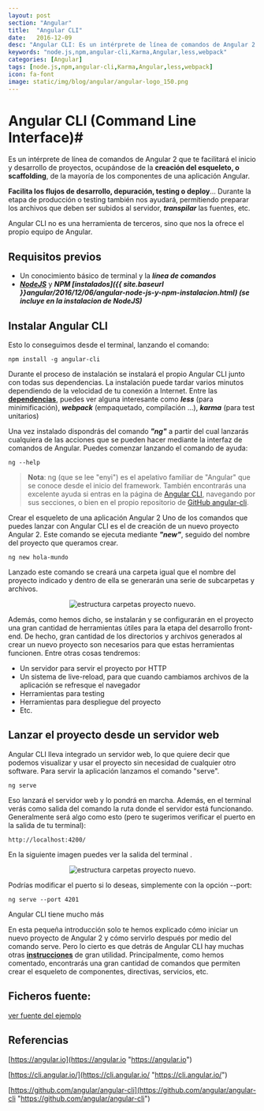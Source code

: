 ```yaml
---
layout: post
section: "Angular"
title:  "Angular CLI"
date:   2016-12-09
desc: "Angular CLI: Es un intérprete de línea de comandos de Angular 2 que te facilitará el inicio y desarrollo de proyectos, ocupándose de la **creación del esqueleto, o scaffolding**, de la mayoría de los componentes de una aplicación Angular."
keywords: "node.js,npm,angular-cli,Karma,Angular,less,webpack"
categories: [Angular]
tags: [node.js,npm,angular-cli,Karma,Angular,less,webpack]
icon: fa-font
image: static/img/blog/angular/angular-logo_150.png
---
```


# Angular CLI (Command Line Interface)#

Es un intérprete de línea de comandos de Angular 2 que te facilitará el inicio y desarrollo de proyectos, ocupándose de la **creación del esqueleto, o scaffolding**, de la mayoría de los componentes de una aplicación Angular.

**Facilita los flujos de desarrollo, depuración, testing o deploy**...  Durante la etapa de producción o testing también nos ayudará, permitiendo preparar los archivos que deben ser subidos al servidor, ***transpilar*** las fuentes, etc.
<!--more-->

Angular CLI no es una herramienta de terceros, sino que nos la ofrece el propio equipo de Angular.

## Requisitos previos ##

- Un conocimiento básico de terminal y la ***línea de comandos***
- ***[NodeJS](https://nodejs.org "NodeJS")*** y ***NPM [instalados]({{ site.baseurl }}angular/2016/12/06/angular-node-js-y-npm-instalacion.html)
 (se incluye en la instalacion de NodeJS)***

## Instalar Angular CLI ##

Esto lo conseguimos desde el terminal, lanzando el comando:

    npm install -g angular-cli

Durante el proceso de instalación se instalará el propio Angular CLI junto con todas sus dependencias. La instalación puede tardar varios minutos dependiendo de la velocidad de tu conexión a Internet. Entre las **[dependencias](https://david-dm.org/angular/angular-cli "dependencias")**, puedes ver alguna interesante como ***less*** (para minimificación), ***webpack*** (empaquetado, compilación ...), ***karma*** (para test unitarios)

Una vez instalado dispondrás del comando ***"ng"*** a partir del cual lanzarás cualquiera de las acciones que se pueden hacer mediante la interfaz de comandos de Angular. Puedes comenzar lanzando el comando de ayuda:

    ng --help

> **Nota**: ng (que se lee "enyi") es el apelativo familiar de "Angular" que se conoce desde el inicio del framework.
> También encontrarás una excelente ayuda si entras en la página de [Angular CLI](https://cli.angular.io/ "Angular-CLI"), navegando por sus secciones, o bien en el propio repositorio de [GitHub angular-cli](https://github.com/angular/angular-cli "GitHub angular-cli").

Crear el esqueleto de una aplicación Angular 2
Uno de los comandos que puedes lanzar con Angular CLI es el de creación de un nuevo proyecto Angular 2. Este comando se ejecuta mediante ***"new"***, seguido del nombre del proyecto que queramos crear.

    ng new hola-mundo

Lanzado este comando se creará una carpeta igual que el nombre del proyecto indicado y dentro de ella se generarán una serie de subcarpetas y archivos.

<div style="text-align: center;">
	<img src="{{ site.baseurl }}static/img/blog/angular/estructura-carpetas-prototipo.png" class="img-thumbnail" alt="estructura carpetas proyecto nuevo."/>
</div>

Además, como hemos dicho, se instalarán y se configurarán en el proyecto una gran cantidad de herramientas útiles para la etapa del desarrollo front-end. De hecho, gran cantidad de los directorios y archivos generados al crear un nuevo proyecto son necesarios para que estas herramientas funcionen. Entre otras cosas tendremos:

- Un servidor para servir el proyecto por HTTP
- Un sistema de live-reload, para que cuando cambiamos archivos de la aplicación se refresque el navegador
- Herramientas para testing
- Herramientas para despliegue del proyecto
- Etc.

## Lanzar el proyecto desde un servidor web ##

Angular CLI lleva integrado un servidor web, lo que quiere decir que podemos visualizar y usar el proyecto sin necesidad de cualquier otro software. Para servir la aplicación lanzamos el comando "serve".

    ng serve

Eso lanzará el servidor web y lo pondrá en marcha. Además, en el terminal verás como salida del comando la ruta donde el servidor está funcionando. Generalmente será algo como esto (pero te sugerimos verificar el puerto en la salida de tu terminal):

    http://localhost:4200/

En la siguiente imagen puedes ver la salida del terminal .

<div style="text-align: center;">
	<img src="{{ site.baseurl }}static/img/blog/angular/consola-ng-serve.png" class="img-thumbnail" alt="estructura carpetas proyecto nuevo."/>
</div>

Podrías modificar el puerto si lo deseas, simplemente con la opción --port:

    ng serve --port 4201

Angular CLI tiene mucho más

En esta pequeña introducción solo te hemos explicado cómo iniciar un nuevo proyecto de Angular 2 y cómo servirlo después por medio del comando serve. Pero lo cierto es que detrás de Angular CLI hay muchas otras **[instrucciones](https://cli.angular.io/reference.pdf "instrucciones")** de gran utilidad. Principalmente, como hemos comentado, encontrarás una gran cantidad de comandos que permiten crear el esqueleto de componentes, directivas, servicios, etc.

## Ficheros fuente: ##

[ver fuente del ejemplo](https://github.com/javiermartinalonso/Angular-2/tree/master/hola-mundo "ver fuente del ejemplo")

## Referencias ##

[https://angular.io](https://angular.io "https://angular.io")

[https://cli.angular.io/](https://cli.angular.io/ "https://cli.angular.io/")

[https://github.com/angular/angular-cli](https://github.com/angular/angular-cli "https://github.com/angular/angular-cli")